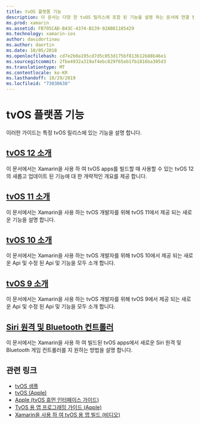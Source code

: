 ```yaml
---
title: tvOS 플랫폼 기능
description: 이 문서는 다양 한 tvOS 릴리스에 포함 된 기능을 설명 하는 문서에 연결 됩니다. Siri 원격 및 Bluetooth 컨트롤러를 설명 하는 문서에 대 한 링크도 제공 됩니다.
ms.prod: xamarin
ms.assetid: FB705CAD-B43C-4374-B139-92AB81185429
ms.technology: xamarin-ios
author: davidortinau
ms.author: daortin
ms.date: 10/05/2018
ms.openlocfilehash: cd7e2b0a195cd7d5c053d175bf813b12b88b46e1
ms.sourcegitcommit: 2fbe4932a319af4ebc829f65eb1fb1816ba305d3
ms.translationtype: MT
ms.contentlocale: ko-KR
ms.lasthandoff: 10/29/2019
ms.locfileid: "73030638"
---
```

# <a name="tvos-platform-features"></a>tvOS 플랫폼 기능

이러한 가이드는 특정 tvOS 릴리스에 있는 기능을 설명 합니다.

## <a name="introduction-to-tvos-12iostvosplatformintroduction-to-tvos12indexmd"></a>[tvOS 12 소개](~/ios/tvos/platform/introduction-to-tvos12/index.md)

이 문서에서는 Xamarin을 사용 하 여 tvOS apps를 빌드할 때 사용할 수 있는 tvOS 12의 새롭고 업데이트 된 기능에 대 한 개략적인 개요를 제공 합니다.

## <a name="introduction-to-tvos-11iostvosplatformintroduction-to-tvos11md"></a>[tvOS 11 소개](~/ios/tvos/platform/introduction-to-tvos11.md)

이 문서에서는 Xamarin을 사용 하는 tvOS 개발자를 위해 tvOS 11에서 제공 되는 새로운 기능을 설명 합니다.

## <a name="introduction-to-tvos-10iostvosplatformintroduction-to-tvos10indexmd"></a>[tvOS 10 소개](~/ios/tvos/platform/introduction-to-tvos10/index.md)

이 문서에서는 Xamarin을 사용 하는 tvOS 개발자를 위해 tvOS 10에서 제공 되는 새로운 Api 및 수정 된 Api 및 기능을 모두 소개 합니다.

## <a name="introduction-to-tvos-9iostvosplatformtvos9md"></a>[tvOS 9 소개](~/ios/tvos/platform/tvos9.md)

이 문서에서는 Xamarin을 사용 하는 tvOS 개발자를 위해 tvOS 9에서 제공 되는 새로운 Api 및 수정 된 Api 및 기능을 모두 소개 합니다.

## <a name="siri-remote-and-bluetooth-controllersiostvosplatformremote-bluetoothmd"></a>[Siri 원격 및 Bluetooth 컨트롤러](~/ios/tvos/platform/remote-bluetooth.md)

이 문서에서는 Xamarin을 사용 하 여 빌드된 tvOS apps에서 새로운 Siri 원격 및 Bluetooth 게임 컨트롤러를 지 원하는 방법을 설명 합니다.

## <a name="related-links"></a>관련 링크

- [tvOS 샘플](https://docs.microsoft.com/samples/browse/?products=xamarin&term=Xamarin.iOS+tvOS)
- [tvOS (Apple)](https://developer.apple.com/tvos/)
- [Apple (tvOS 휴먼 인터페이스 가이드)](https://developer.apple.com/tvos/human-interface-guidelines/)
- [TvOS 용 앱 프로그래밍 가이드 (Apple)](https://developer.apple.com/library/prerelease/tvos/documentation/General/Conceptual/AppleTV_PG/)
- [Xamarin을 사용 하 여 tvOS 용 앱 빌드 (비디오)](https://university.xamarin.com/lightninglectures/tvos-with-xamarin)
